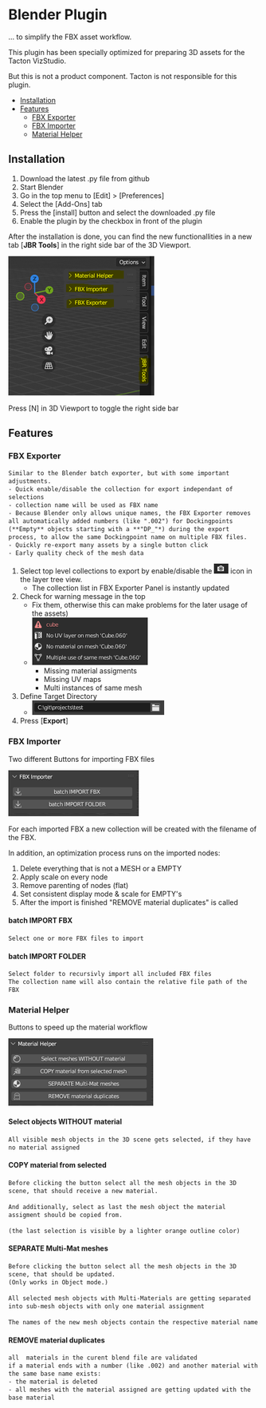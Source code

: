 # Blender Plugin
... to simplify the FBX asset workflow.

This plugin has been specially optimized for preparing 3D assets for the Tacton VizStudio.

But this is not a product component.
Tacton is not responsible for this plugin.

- [Installation](README.md#installation)
- [Features](README.md#features)
  - [FBX Exporter](README.md#fbx-exporter)
  - [FBX Importer](README.md#fbx-importer)
  - [Material Helper](README.md#material-helper)

## Installation
1. Download the latest .py file from github
2. Start Blender
3. Go in the top menu to [Edit] > [Preferences]
4. Select the [Add-Ons] tab
5. Press the [install] button and select the downloaded .py file
6. Enable the plugin by the checkbox in front of the plugin

After the installation is done, you can find the new functionallities in a new tab [**JBR Tools**] in the right side bar of the 3D Viewport.

![JBR Tools](https://github.com/magic-j/blender_plugin_for_asset_workflow/blob/main/images/blender_JBR_Tools.PNG)

Press [N] in 3D Viewport to toggle the right side bar

## Features

### FBX Exporter

    Similar to the Blender batch exporter, but with some important adjustments.
    - Quick enable/disable the collection for export independant of selections
    - collection name will be used as FBX name
    - Because Blender only allows unique names, the FBX Exporter removes all automatically added numbers (like ".002") for Dockingpoints (**Empty** objects starting with a **"DP_"*) during the export process, to allow the same Dockingpoint name on multiple FBX files.
    - Quickly re-export many assets by a single button click
    - Early quality check of the mesh data

1. Select top level collections to export by enable/disable the ![Render](https://github.com/magic-j/blender_plugin_for_asset_workflow/blob/main/images/blender_icon_render.PNG) icon in the layer tree view.
    - The collection list in FBX Exporter Panel is instantly updated
2. Check for warning message in the top  
    - Fix them, otherwise this can make problems for the later usage of the assets)
    - ![Warnings](https://github.com/magic-j/blender_plugin_for_asset_workflow/blob/main/images/blender_FbxExporter_warnings.PNG)
        - Missing material assigments
        - Missing UV maps
        - Multi instances of same mesh
3. Define Target Directory
    - ![Target Dir](https://github.com/magic-j/blender_plugin_for_asset_workflow/blob/main/images/blender_FbxExporter_targetDir.PNG)
4. Press [**Export**]

### FBX Importer
Two different Buttons for importing FBX files

![Warnings](https://github.com/magic-j/blender_plugin_for_asset_workflow/blob/main/images/blender_FbxImporter.PNG)

For each imported FBX a new collection will be created with the filename of the FBX.

In addition, an optimization process runs on the imported nodes:
1. Delete everything that is not a MESH or a EMPTY
2. Apply scale on every node
3. Remove parenting of nodes (flat)
4. Set consistent display mode & scale for EMPTY's
5. After the import is finished "REMOVE material duplicates" is called

#### batch IMPORT FBX
    Select one or more FBX files to import


#### batch IMPORT FOLDER
    Select folder to recursivly import all included FBX files
    The collection name will also contain the relative file path of the FBX


### Material Helper
Buttons to speed up the material workflow

![MaterialHelper](https://github.com/magic-j/blender_plugin_for_asset_workflow/blob/main/images/blender_MaterialHelper.PNG)


#### Select objects WITHOUT material
    All visible mesh objects in the 3D scene gets selected, if they have no material assigned

#### COPY material from selected
    Before clicking the button select all the mesh objects in the 3D scene, that should receive a new material.
    
    And additionally, select as last the mesh object the material assigment should be copied from.
    
    (the last selection is visible by a lighter orange outline color)

#### SEPARATE Multi-Mat meshes
    Before clicking the button select all the mesh objects in the 3D scene, that should be updated.
    (Only works in Object mode.)
    
    All selected mesh objects with Multi-Materials are getting separated into sub-mesh objects with only one material assignment
    
    The names of the new mesh objects contain the respective material name

#### REMOVE material duplicates
    all  materials in the curent blend file are validated
    if a material ends with a number (like .002) and another material with the same base name exists:
    - the material is deleted
    - all meshes with the material assigned are getting updated with the base material
